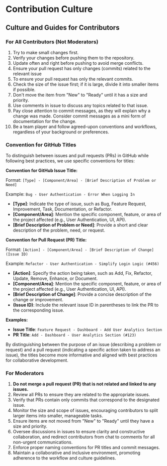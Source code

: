 # Contribution Culture

## Culture and Guides for Contributors

### For All Contributors (Not Moderators)

1. Try to make small changes first.
2. Verify your changes before pushing them to the repository.
3. Update often and right before pushing to avoid merge conflicts.
4. Ensure your pull request has only changes (commits) related to the relevant issue
5. To ensure your pull request has only the relevant commits.
6. Check the size of the issue first; if it is large, divide it into smaller items if possible.
7. Don't move the item from "New" to "Ready" until it has a size and priority.
8. Use comments in issue to discuss any topics related to that issue.
9. Pay close attention to commit messages, as they will explain why a change was made. Consider commit messages as a mini form of documentation for the change.
10. Be a team player and follow agreed-upon conventions and workflows, regardless of your background or preferences.

### Convention for GitHub Titles

To distinguish between issues and pull requests (PRs) in GitHub while following best practices, we use specific conventions for titles:

**Convention for GitHub Issue Title:**

Format: `[Type] - [Component/Area] - [Brief Description of Problem or Need]`

Example: `Bug - User Authentication - Error When Logging In`

- **[Type]**: Indicate the type of issue, such as Bug, Feature Request, Improvement, Task, Documentation, or Refactor.
- **[Component/Area]**: Mention the specific component, feature, or area of the project affected (e.g., User Authentication, UI, API).
- **[Brief Description of Problem or Need]**: Provide a short and clear description of the problem, need, or request.

**Convention for Pull Request (PR) Title:**

Format: `[Action] - [Component/Area] - [Brief Description of Change] (Issue ID)`

Example: `Refactor - User Authentication - Simplify Login Logic (#456)`

- **[Action]**: Specify the action being taken, such as Add, Fix, Refactor, Update, Remove, Enhance, or Document.
- **[Component/Area]**: Mention the specific component, feature, or area of the project affected (e.g., User Authentication, UI, API).
- **[Brief Description of Change]**: Provide a concise description of the change or improvement.
- **(Issue ID)**: Include the relevant issue ID in parentheses to link the PR to the corresponding issue.

**Examples:**

- **Issue Title**: `Feature Request - Dashboard - Add User Analytics Section`
- **PR Title**: `Add - Dashboard - User Analytics Section (#123)`

By distinguishing between the purpose of an issue (describing a problem or request) and a pull request (indicating a specific action taken to address an issue), the titles become more informative and aligned with best practices for collaborative development.

### For Moderators

1. **Do not merge a pull request (PR) that is not related and linked to any issues.**
2. Review all PRs to ensure they are related to the appropriate issues.
3. Verify that PRs contain only commits that correspond to the designated issue.
4. Monitor the size and scope of issues, encouraging contributors to split larger items into smaller, manageable tasks.
5. Ensure items are not moved from "New" to "Ready" until they have a size and priority.
6. Oversee discussions in issues to ensure clarity and constructive collaboration, and redirect contributors from chat to comments for all non-urgent communications.
7. Enforce proper naming conventions for PR titles and commit messages.
8. Maintain a collaborative and inclusive environment, promoting adherence to the workflow and culture guidelines.
